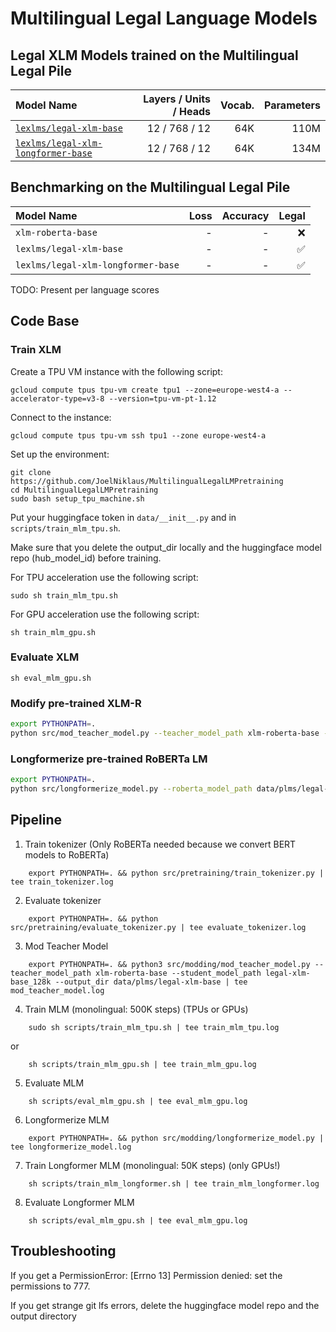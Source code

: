 # Multilingual Legal Language Models

## Legal XLM Models trained on the Multilingual Legal Pile

| Model Name                                                                                       | Layers / Units /  Heads | Vocab. | Parameters | 
|:-------------------------------------------------------------------------------------------------|------------------------:|-------:|-----------:|
| [`lexlms/legal-xlm-base`](https://huggingface.co/lexlms/legal-xlm-base)                          |           12 / 768 / 12 |    64K |       110M | 
| [`lexlms/legal-xlm-longformer-base`](https://huggingface.co/lexlms/legal-xlm-longformer-base)    |           12 / 768 / 12 |    64K |       134M |

## Benchmarking on the Multilingual Legal Pile

| Model Name                         | Loss | Accuracy |              Legal |
|:-----------------------------------|-----:|---------:|-------------------:|
| `xlm-roberta-base`                 |    - |        - |                :x: |
| `lexlms/legal-xlm-base`            |    - |        - | :white_check_mark: |
| `lexlms/legal-xlm-longformer-base` |    - |        - | :white_check_mark: |

TODO: Present per language scores

## Code Base

### Train XLM

Create a TPU VM instance with the following script:

```shell
gcloud compute tpus tpu-vm create tpu1 --zone=europe-west4-a --accelerator-type=v3-8 --version=tpu-vm-pt-1.12
```

Connect to the instance:

```shell
gcloud compute tpus tpu-vm ssh tpu1 --zone europe-west4-a
```

Set up the environment:

```shell
git clone https://github.com/JoelNiklaus/MultilingualLegalLMPretraining
cd MultilingualLegalLMPretraining
sudo bash setup_tpu_machine.sh
```

Put your huggingface token in `data/__init__.py` and in `scripts/train_mlm_tpu.sh`.

Make sure that you delete the output_dir locally and the huggingface model repo (hub_model_id) before training.

For TPU acceleration use the following script:

```shell
sudo sh train_mlm_tpu.sh
```

For GPU acceleration use the following script:

```shell
sh train_mlm_gpu.sh
```

### Evaluate XLM

```shell
sh eval_mlm_gpu.sh
```

### Modify pre-trained XLM-R

```bash
export PYTHONPATH=.
python src/mod_teacher_model.py --teacher_model_path xlm-roberta-base --student_model_path data/plms/legal-xlm-base
```

### Longformerize pre-trained RoBERTa LM

```bash
export PYTHONPATH=.
python src/longformerize_model.py --roberta_model_path data/plms/legal-xlm-base --max_length 4096 --attention_window 128
```

## Pipeline

1. Train tokenizer (Only RoBERTa needed because we convert BERT models to RoBERTa)
```shell
    export PYTHONPATH=. && python src/pretraining/train_tokenizer.py | tee train_tokenizer.log
```
2. Evaluate tokenizer
```shell
    export PYTHONPATH=. && python src/pretraining/evaluate_tokenizer.py | tee evaluate_tokenizer.log
```
3. Mod Teacher Model
```shell
    export PYTHONPATH=. && python3 src/modding/mod_teacher_model.py --teacher_model_path xlm-roberta-base --student_model_path legal-xlm-base_128k --output_dir data/plms/legal-xlm-base | tee mod_teacher_model.log
```
4. Train MLM (monolingual: 500K steps) (TPUs or GPUs)
```shell
    sudo sh scripts/train_mlm_tpu.sh | tee train_mlm_tpu.log
```
or 
```shell
    sh scripts/train_mlm_gpu.sh | tee train_mlm_gpu.log
```
5. Evaluate MLM
```shell
    sh scripts/eval_mlm_gpu.sh | tee eval_mlm_gpu.log
```
6. Longformerize MLM
```shell
    export PYTHONPATH=. && python src/modding/longformerize_model.py | tee longformerize_model.log
```
7. Train Longformer MLM (monolingual: 50K steps) (only GPUs!)
```shell
    sh scripts/train_mlm_longformer.sh | tee train_mlm_longformer.log
```
8. Evaluate Longformer MLM
```shell
    sh scripts/eval_mlm_gpu.sh | tee eval_mlm_gpu.log
```

## Troubleshooting

If you get a PermissionError: [Errno 13] Permission denied: set the permissions to 777.

If you get strange git lfs errors, delete the huggingface model repo and the output directory
